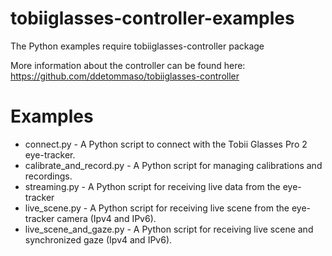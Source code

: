 # tobiiglasses-controller-examples

The Python examples require tobiiglasses-controller package

More information about the controller can be found here:
https://github.com/ddetommaso/tobiiglasses-controller

# Examples

* connect.py - A Python script to connect with the Tobii Glasses Pro 2 eye-tracker.
* calibrate_and_record.py - A Python script for managing calibrations and recordings.
* streaming.py - A Python script for receiving live data from the eye-tracker
* live_scene.py - A Python script for receiving live scene from the eye-tracker camera (Ipv4 and IPv6).
* live_scene_and_gaze.py - A Python script for receiving live scene and synchronized gaze (Ipv4 and IPv6).
